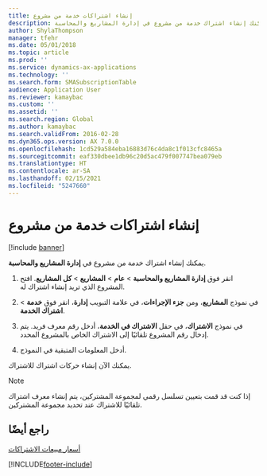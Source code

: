 ```yaml
---
title: إنشاء اشتراكات خدمة من مشروع
description: يمكنك إنشاء اشتراك خدمة من مشروع في إدارة المشاريع والمحاسبة.
author: ShylaThompson
manager: tfehr
ms.date: 05/01/2018
ms.topic: article
ms.prod: ''
ms.service: dynamics-ax-applications
ms.technology: ''
ms.search.form: SMASubscriptionTable
audience: Application User
ms.reviewer: kamaybac
ms.custom: ''
ms.assetid: ''
ms.search.region: Global
ms.author: kamaybac
ms.search.validFrom: 2016-02-28
ms.dyn365.ops.version: AX 7.0.0
ms.openlocfilehash: 1cd529a584eba16883d76c4da8c1f013cfc8465a
ms.sourcegitcommit: eaf330dbee1db96c20d5ac479f007747bea079eb
ms.translationtype: HT
ms.contentlocale: ar-SA
ms.lasthandoff: 02/15/2021
ms.locfileid: "5247660"
---
```

# <a name="create-service-subscriptions-from-a-project"></a>إنشاء اشتراكات خدمة من مشروع    

[!include [banner](../includes/banner.md)]


يمكنك إنشاء اشتراك خدمة من مشروع في **إدارة المشاريع والمحاسبة**.

1.  انقر فوق **إدارة المشاريع‬ والمحاسبة** \> **عام** \> **المشاريع** \> **كل المشاريع**. افتح المشروع الذي تريد إنشاء اشتراك له.

2.  في نموذج **المشاريع**، ومن **جزء الإجراءات**، في علامة التبويب **إدارة**،  انقر فوق **خدمة** \> **اشتراك الخدمة**.

3.  في نموذج **الاشتراك**، في حقل **الاشتراك في الخدمة**، أدخل رقم معرف فريد. يتم إدخال رقم المشروع تلقائيًا إلى الاشتراك الخاص بالمشروع المحدد.

4.  أدخل المعلومات المتبقية في النموذج.

يمكنك الآن إنشاء حركات اشتراك للاشتراك.


> [!NOTE]
> <P>إذا كنت قد قمت بتعيين تسلسل رقمي لمجموعة المشتركين، يتم إنشاء معرف اشتراك تلقائيًا للاشتراك عند تحديد مجموعة المشتركين.</P>



## <a name="see-also"></a>راجع أيضًا

[أسعار مبيعات الاشتراكات](subscription-sales-prices.md)

  




[!INCLUDE[footer-include](../../includes/footer-banner.md)]